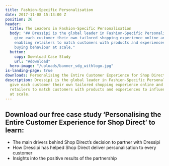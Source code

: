 ```yaml
---
title: Fashion-Specific Personalisation
date: 2017-11-08 15:13:00 Z
position: 26
header:
  title: The Leaders in Fashion-Specific Personalisation
  body: "## Dressipi is the global leader in Fashion-Specific Personalisation. We
    give each customer their own tailored shopping experience online and instore,
    enabling retailers to match customers with products and experiences to influence
    buying behaviour at scale."
  button:
    copy: Download Case Study
    url: "#download"
  hero-image: "/uploads/banner_sdg_withlogo.jpg"
is-landing-page: true
downloads: Personalising the Entire Customer Experience for Shop Direct
description: Dressipi is the global leader in Fashion-Specific Personalisation. We
  give each customer their own tailored shopping experience online and instore, enabling
  retailers to match customers with products and experiences to influence buying behaviour
  at scale.
---
```


## Download our free case study ‘Personalising the Entire Customer Experience for Shop Direct’ to learn:

* The main drivers behind Shop Direct’s decision to partner with Dressipi
* How Dressipi has helped Shop Direct deliver personalisation to every customer
* Insights into the positive results of the partnership
